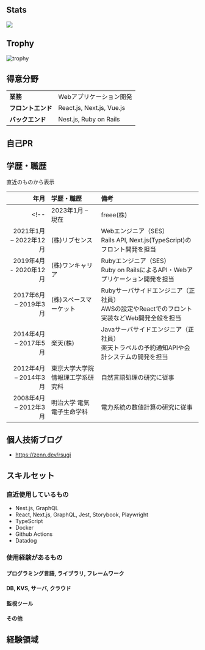 <!-- (最終更新日: 2024年1月31日) -->

<!-- <p align="left"> -->
  <!-- 内容が増えたら公開する -->
  <!-- <a href="https://github.com/r-sugi">
    <img height="20" src="https://komarev.com/ghpvc/?username=r-sugi" />
  </a>
  <a href="https://github.com/r-sugi">
    <img height="20" src="https://img.shields.io/github/followers/r-sugi?label=follow&logo=github&style=flat" />
  </a> -->

  <!-- qiita -->
  <!-- <a href="http://qiita.com/r-sugi">
    <img height="20" src="https://qiita-badge.apiapi.app/s/r-sugi/posts.svg" />
  </a>
  <a href="http://qiita.com/r-sugi">
    <img height="20" src="https://qiita-badge.apiapi.app/s/r-sugi/contributions.svg" />
  </a> -->

  <!-- 内容が増えたら公開する -->
  <!-- <a href="https://zenn.dev/rsugi">
    <img height="20" src="https://badgen.org/img/zenn/rsugi/articles?style=plastic" />
  </a> -->
<!-- </p> -->

## Stats
![](http://github-profile-summary-cards.vercel.app/api/cards/profile-details?username=r-sugi&theme=gruvbox)
<!-- ![](http://github-profile-summary-cards.vercel.app/api/cards/repos-per-language?username=r-sugi&theme=gruvbox)
![](http://github-profile-summary-cards.vercel.app/api/cards/most-commit-language?username=r-sugi&theme=gruvbox)
![](http://github-profile-summary-cards.vercel.app/api/cards/stats?username=r-sugi&theme=gruvbox)
![](http://github-profile-summary-cards.vercel.app/api/cards/productive-time?username=r-sugi&theme=gruvbox&utcOffset=9) -->

## Trophy
![trophy](https://github-profile-trophy.vercel.app/?username=r-sugi&theme=gruvbox)

## 得意分野

<table>
    <tr>
        <td><strong>業務</strong></td>
        <td>Webアプリケーション開発</td>
    </tr>
    <tr>
        <td><strong>フロントエンド</strong></td>
        <td>React.js, Next.js, Vue.js</td>
    </tr>
    <tr>
        <td><strong>バックエンド</strong></td>
        <td>Nest.js, Ruby on Rails</td>
    </tr>
</table>

## 自己PR
<!-- インフラ・サーバサイド・フロントエンドと、Webアプリケーション全般の開発経験あり。サーバサイドはRuby、フロントはReact、インフラはAWSの経験が長い。
大手企業での開発経験を活かした、仕事の慎重さ（既存システムへの影響範囲調査やテストケースの洗い出しなど）を得意とする。 -->

## 学歴・職歴
直近のものから表示

| 年月 | 学歴・職歴 | 備考 |
|---:|:---|:---|
<!-- |2023年1月 – 現在 |freee(株) |Webエンジニア（SES）<br>Rails・ReactによるWebアプリケーション開発を担当 |
|2021年1月 – 2022年12月 |(株)リブセンス |Webエンジニア（SES）<br>Rails API, Next.js(TypeScript)のフロント開発を担当 |
|2019年4月 - 2020年12月 |(株)ワンキャリア |Rubyエンジニア（SES）<br>Ruby on RailsによるAPI・Webアプリケーション開発を担当 |
|2017年6月 – 2019年3月 |(株)スペースマーケット |Rubyサーバサイドエンジニア（正社員）<br>AWSの設定やReactでのフロント実装などWeb開発全般を担当 |
|2014年4月 – 2017年5月 |楽天(株) |Javaサーバサイドエンジニア（正社員）<br>楽天トラベルの予約通知APIや会計システムの開発を担当 |
|2012年4月 – 2014年3月 |東京大学大学院 情報理工学系研究科 |自然言語処理の研究に従事 |
|2008年4月 – 2012年3月 |明治大学 電気電子生命学科 |電力系統の数値計算の研究に従事 | -->

## 個人技術ブログ
- https://zenn.dev/rsugi

<!-- ## 執筆経験 -->

## スキルセット

### 直近使用しているもの
- Nest.js, GraphQL
- React, Next.js, GraphQL, Jest, Storybook, Playwright
- TypeScript
- Docker
- Github Actions
- Datadog

### 使用経験があるもの

#### プログラミング言語, ライブラリ, フレームワーク
<!-- - Vue.js（Vuex）
- GraphQL
- Apollo
- Java（Spring Framework, Spring Boot）
- PL/SQL -->
#### DB, KVS, サーバ, クラウド
<!-- - GCP
- MongoDB
- Oracle Database
- Redis
- nginx
- Apache Tomcat -->
#### 監視ツール
<!-- - Cronitor
- Mackerel
- New Relic -->
#### その他
<!-- - Jenkins
- Fastly
- Elasticsearch
- Kibana
- Redash
- SendGrind
- Stripe
- Capistrano -->

## 経験領域
<!-- ### モノリスRailsアプリケーションの開発・運用
- 1,000以上のモデルが存在するサービスの開発経験があります。デグレを発生させないよう既存コードを理解しつつ機能拡張を行ってきました。

### RailsによるWeb API開発全般
- Open APIによるスキーマ定義、RSpec、API設計、エラー通知処理、テーブル設計、外部API連携、などAPI開発に関連する周辺技術を実装した経験があります。

### React・Next.jsを利用したフロントエンド開発
- フロントのロジック実装やデザインをもとにしたコンポーネント作成などの経験があります。「モノリスアプリケーション」「フロントとバックエンドが切り離されたアプリケーション」の両方の開発経験があります。

### AWSを利用したインフラ構築
- インフラエンジニア専任として業務をしたことはありませんが、必要に応じて既存インフラの横展開や、各種インスタンスのスケールアップ・スケールアウト対応をしたことがあります。

## 担当プロジェクト内容（一部）

詳細は https://gist.github.com/nishina555/1fecaa15f94207422fc39674ad178132 参照

### 企業向け企業情報管理サービス開発
■ 内容
- 転職口コミサイトの開発に携わっていたときの新規開発プロジェクト。転職口コミサイトの企業ページを編集できる管理画面を作成。ベータ版として口コミの返信とお気に入り（ピックアップ）登録ができる機能をリリース。

■ 使用技術
- Rails, Next.js, React, TypeScript, Open API, Elasticsearch, Kubernetes, Weave Cloud, AWS, Docker, Figma

■ 開発規模
- 6人(エンジニア 4人、PO 1人、デザイナー 1人)

■ 開発時期（在籍企業）
- 2021年1月 - 2022年12月（株式会社リブセンス）

■ 備考
- 新規プロジェクトのため、設計や仕様についてプロジェクトメンバーやステークホルダーと認識合わせをしながら開発を行った。
- https://prtimes.jp/main/html/rd/p/000000146.000015443.html
- https://made.livesense.co.jp/entry/2022/05/24/083000

### 転職口コミサイトのコンバージョン数向上施策
■ 内容
- 転職口コミサイトの開発に携わっていたときのプロジェクト。求人応募数や転職エージェントへの登録数を向上させるための施策を実施。A/Bテスト、UI変更、API開発、メルマガ開発などを行う。

■ 使用技術
- Rails, Next.js, React, TypeScript, Open API, Elasticsearch, Kubernetes, Weave Cloud, AWS, Docker

■ 開発規模
- 5人(エンジニア 3人、PO 1人、デザイナー 1人)

■ 開発時期（在籍企業）
- 2021年1月 - 2022年12月（株式会社リブセンス）

■ 備考
- 仮説、実装、計測のサイクルを短いサイクルで行うことでコンバージョン数の向上の貢献した。
- 仮説検証を行うプロジェクトだったため、仕様はPOと意見交換しながら詳細を詰めていった。

### 転職エージェント・求人プラットフォーム連携開発
■ 内容
- 転職口コミサイトの開発に携わっていたときのプロジェクト。会員を転職エージェントに送客したり他社の求人を自社サービスに掲載するバッチや画面を開発。CSVファイルや外部APIを利用してデータ連携を行った。

■ 担当業務
- サーバサイド、フロントエンド

■ 使用技術
- Rails, React, TypeScript, Kubernetes, Weave Cloud, AWS, Docker

■ 開発規模
- 4人(エンジニア 4人)

■ 開発時期（在籍企業）
- 2021年1月 - 2022年12月（株式会社リブセンス）

■ 備考
- 提携企業の担当者や社内営業担当とコミュニケーションをとることで、仕様・納期・開発優先度の確認を行なった。
- 影響範囲が広く確認項目の多いバッチ開発を大きな障害を発生させることなく円滑に行った。

### モバイルアプリ用API開発
■ 内容
- モバイルアプリのリニューアルに伴い、既存APIの刷新と新規APIを開発。
必要となるAPIの洗い出し、APIのフォーマットの作成、仕様変更に伴うリスクの事前確認など、API開発の取りまとめを担当。

■ 使用技術
- Ruby, Swagger、AWS(EC2, RDS), Docker

■ 開発規模
- 6人(BE 3人, アプリ 2人, デザイナー 1人)

■ 開発時期（在籍企業）
- 2019年4月 - 2020年12月（株式会社ワンキャリア）

■ 備考
- チームメンバーと積極的にコミュニケーションをとることで作業の分担を円滑に行うことができた。
- 仕様作成の段階で実装上問題がある点についてはいち早く指摘し、仕様の調整した。

### ATS（採用管理システム）連携機能拡張
■ 内容
- 既存のサービスで実装されていた外部ATS（採用管理システム）との連携機能の拡張。
ATSとのAPI通信のロジック修正、転送データの修正、新規テーブル作成、新規管理画面作成などを担当。

■ 使用技術
- Ruby, AWS(EC2, RDS), Docker

■ 開発規模
- 4人(BE, FE, デザイナー, ディレクター)

■ 開発時期（在籍企業）
- 2019年4月 - 2020年12月（株式会社ワンキャリア）

■ 備考
- 既存の実装・仕様をいち早くキャッチアップした点が評価された
- ATS提供企業の担当者とコミュニケーションをとることで、円滑にQAを実施することができた

### 集客用ランディングページ動的生成機能
■ 内容
- 定期的に作成するキャンペーン用LPを管理画面から作成できるように改善したプロジェクト。LP作成者が管理画面から登録した文言、メインカラー、配置などの情報がDBに保存され、APIを経由して画面に表示させる。管理画面、DB設計、API、フロント実装を担当。管理画面はActive Adminで作成。APIはWeb APIとGraphQLにて実装。

■ 使用技術
- React, Express, Ruby, Docker, AWS(ECS, EC2, ALB, RDS), Ruby, RSpec

■ 開発規模
- 3人(PM,BE,FE, デザイナー)

■ 開発時期（在籍企業）
- 2017年6月 - 2019年3月（株式会社スペースマーケット）

■ 備考
- 仕様が細かく決まっていなかったため、PMやデザイナーとコミュニケーションをとることで仕様作成を行う。

### お気に入りリスト作成
■ 内容
- お気に入り登録したデータをリストで管理できるようにする機能拡張。お気に入りに関するCRUD API、お気に入り登録するときの画面の動き（モーダルやお気に入り状態の表示/非表示）などを実装。

■ 使用技術
- React, Ruby, RSpec, AWS(ECS, EC2, ALB, RDS)

■ 開発規模
- 3人(PM,BE,FE, デザイナー)

■ 開発時期（在籍企業）
- 2017年6月 - 2019年3月（株式会社スペースマーケット）

■ 備考
- リリース時はデータ移行を実施（既存のお気に入りのデータをリスト化さえるための作業）。
- また、アプリも同時リリースをする必要があったため、連携を取りリリース作業を行う。 -->

<!-- ## 関連リンク
- <a href="https://docs.google.com/spreadsheets/d/" target="_blank">スプレッドシート版スキルシート</a> -->
